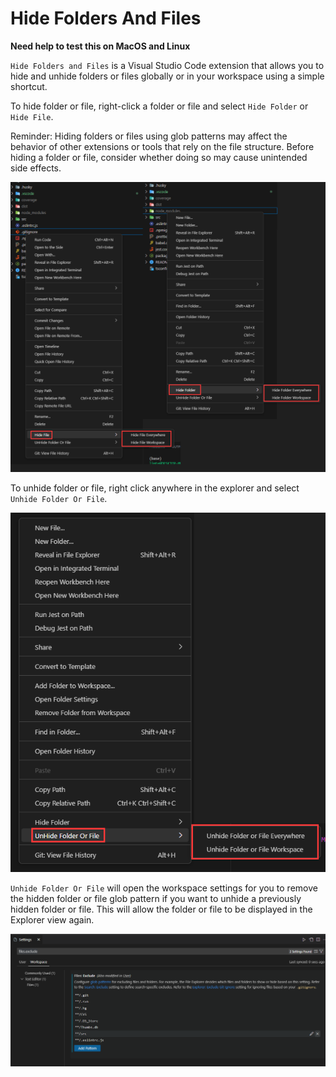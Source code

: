 # Hide Folders And Files

**Need help to test this on MacOS and Linux**

`Hide Folders and Files` is a Visual Studio Code extension that allows you to hide and unhide folders or files globally or in your workspace using a simple shortcut.

To hide folder or file, right-click a folder or file and select `Hide Folder` or `Hide File`.

Reminder: Hiding folders or files using glob patterns may affect the behavior of other extensions or tools that rely on the file structure. Before hiding a folder or file, consider whether doing so may cause unintended side effects.

![Select "Hide Folder" or "Hide File" from the right-click menu to hide a folder or file](https://raw.githubusercontent.com/tylim88/VS-Code-Folder-HIde/main/img/hide.png)

To unhide folder or file, right click anywhere in the explorer and select `Unhide Folder Or File`.

![Select "Unhide Folder Or File" from the right-click menu to unhide a folder or file](https://raw.githubusercontent.com/tylim88/VS-Code-Folder-HIde/main/img/unhide.png)

`Unhide Folder Or File` will open the workspace settings for you to remove the hidden folder or file glob pattern if you want to unhide a previously hidden folder or file. This will allow the folder or file to be displayed in the Explorer view again.

![remove hidden folder or file glob pattern from workspace settings](https://raw.githubusercontent.com/tylim88/VS-Code-Folder-HIde/main/img/settings.png)
